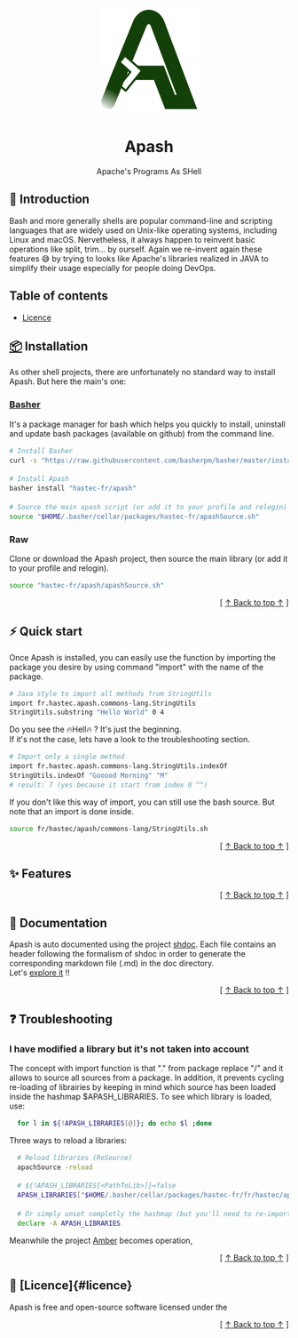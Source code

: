 
<div align="center"  id="apash-top">
  <img src="assets/apash-logo.svg" ="center" />

  # Apash
  Apache's Programs As SHell
</div>

## 👀 Introduction
Bash and more generally shells are popular command-line and scripting languages that are widely used on Unix-like operating systems, including Linux and macOS. Nervetheless, it always happen to reinvent basic operations like split, trim... by ourself. 
Again we re-invent again these features 😅 by trying to looks like Apache's libraries realized in JAVA to simplify their usage especially for people doing DevOps.

## Table of contents
- [Licence](#licence)

## [📦](#installation) Installation
As other shell projects, there are unfortunately no standard way to install Apash. But here the main's one:
### [Basher](https://www.basher.it/) 
It's a package manager for bash which helps you quickly to install, uninstall and update bash packages (available on github) from the command line.
```bash
# Install Basher 
curl -s "https://raw.githubusercontent.com/basherpm/basher/master/install.sh" | bash

# Install Apash
basher install "hastec-fr/apash"

# Source the main apash script (or add it to your profile and relogin)
source "$HOME/.basher/cellar/packages/hastec-fr/apashSource.sh"
```

### Raw
Clone or download the Apash project, then source the main library (or add it to your profile and relogin).
```bash
source "hastec-fr/apash/apashSource.sh"
```
<div align="right">[ <a href="#apash-logo">↑ Back to top ↑</a> ]</div>

## ⚡️ Quick start
Once Apash is installed, you can easily use the function by importing the package you desire by using command "import" with the name of the package.
```bash
# Java style to import all methods from StringUtils
import fr.hastec.apash.commons-lang.StringUtils
StringUtils.substring "Hello World" 0 4
```
Do you see the 🔥Hell🔥 ? It's just the beginning.<br/>
If it's not the case, lets have a look to the troubleshooting section.

```bash
# Import only a single method
import fr.hastec.apash.commons-lang.StringUtils.indexOf
StringUtils.indexOf "Gooood Morning" "M"
# result: 7 (yes because it start from index 0 ^^)
```

If you don't like this way of import, you can still use the bash source. But note that an import is done inside.
```bash
source fr/hastec/apash/commons-lang/StringUtils.sh
```
<div align="right">[ <a href="#apash-top">↑ Back to top ↑</a> ]</div>

## ✨ Features

<div align="right">[ <a href="#apash-top">↑ Back to top ↑</a> ]</div>

## 📖 Documentation
Apash is auto documented using the project [shdoc](https://github.com/reconquest/shdoc). Each file contains an header following the formalism of shdoc in order to generate the corresponding markdown file (.md) in the doc directory.<br>
Let's [explore it](doc/bash/fr/hastec/apash.md) !!
<div align="right">[ <a href="#apash-top">↑ Back to top ↑</a> ]</div>

## ❓ Troubleshooting
### I have modified a library but it's not taken into account
The concept with import function is that "." from package replace "/" and it allows to source all sources from a package. In addition, it prevents cycling re-loading of librairies by keeping in mind which source has been loaded inside the hashmap $APASH_LIBRARIES. To see which library is loaded, use:
```bash
  for l in ${!APASH_LIBRARIES[@]}; do echo $l ;done  
```
Three ways to reload a libraries:
```bash
  # Reload libraries (ReSource)
  apachSource -reload

  # ${!APASH_LIBRARIES[<PathToLib>]}=false
  APASH_LIBRARIES["$HOME/.basher/cellar/packages/hastec-fr/fr/hastec/apash/commons-lang/StringUtils/trim.sh"]=false

  # Or simply unset completly the hashmap (but you'll need to re-import libraries)
  declare -A APASH_LIBRARIES
```
 

Meanwhile the project [Amber](https://github.com/amber-lang/amber) becomes operation,
<div align="right">[ <a href="#apash-top">↑ Back to top ↑</a> ]</div>

## 📃 [Licence]{#licence}
Apash is free and open-source software licensed under the 
<div align="right">[ <a href="#apash-top">↑ Back to top ↑</a> ]</div>